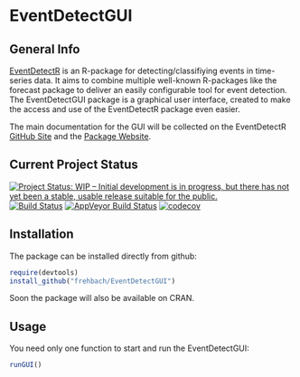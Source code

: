 # EventDetectGUI
## General Info
[EventDetectR](https://frehbach.github.io/EventDetectR/) is an R-package for detecting/classifiying events in time-series data.
It aims to combine multiple well-known R-packages like the forecast package to deliver an easily configurable tool for event detection. The EventDetectGUI package is a graphical user interface, created to make the access and use of the EventDetectR package even easier. 

The main documentation for the GUI will be collected on the EventDetectR [GitHub Site](https://github.com/frehbach/EventDetectR/) and the [Package Website](https://frehbach.github.io/EventDetectR/).

## Current Project Status
<a href="http://www.repostatus.org/#wip"><img src="http://www.repostatus.org/badges/latest/wip.svg" alt="Project Status: WIP – Initial development is in progress, but there has not yet been a stable, usable release suitable for the public." /></a>
[![Build Status](https://travis-ci.org/frehbach/EventDetectGUI.svg?branch=master)](https://travis-ci.org/frehbach/EventDetectGUI)
[![AppVeyor Build Status](https://ci.appveyor.com/api/projects/status/github/frehbach/EventDetectGUI?branch=master&svg=true)](https://ci.appveyor.com/project/frehbach/EventDetectGUI)
[![codecov](https://codecov.io/gh/frehbach/EventDetectGUI/branch/master/graph/badge.svg)](https://codecov.io/gh/frehbach/EventDetectGUI)

## Installation
The package can be installed directly from github:

```R
require(devtools)
install_github("frehbach/EventDetectGUI")
```

Soon the package will also be available on CRAN.

## Usage
You need only one function to start and run the EventDetectGUI:

```R
runGUI()
```
